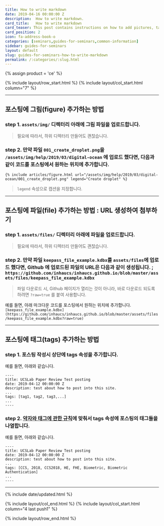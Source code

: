 ```yaml
---
title: How to write markdown
date: 2019-04-16 00:00:00 Z
description:  How to write markdown.
card_title:   How to write markdown
card_teaser: This post contains instructions on how to add pictures, tags, and files.
card_position: 2
icon: fa-address-book-o
categories: [seminars,guides-for-seminars,common-information]
sidebar: guides-for-seminars
layout: default
slug: guides-for-seminars-how-to-write-markdown
permalink: /:categories/:slug.html
---
```


{% assign product = 'ce' %}

{% include layout/row_start.html %}
{% include layout/col_start.html column="7" %}

----

## 포스팅에 그림(figure) 추가하는 방법

### step 1. ```assets/img/``` 디렉터리 아래에 그림 파일을 업로드합니다.
> 필요에 따라서, 하위 디렉터리 만들어도 괜찮습니다. 

### step 2. 만약 파일 ```001_create_droplet.png```을 ```/assets/img/help/2019/03/digital-ocean``` 에 업로드 했다면, 다음과 같이 코드를 포스팅에서 원하는 위치에 추가합니다. 
```
{% include articles/figure.html url="/assets/img/help/2019/03/digital-ocean/001_create_droplet.png" legend="Create droplet" %}
```
> ```legend``` 속성으로 캡션을 지정합니다.

----

## 포스팅에 파일(file) 추가하는 방법 : URL 생성하여 첨부하기

### step 1. ```assets/files/``` 디렉터리 아래에 파일을 업로드합니다.
> 필요에 따라서, 하위 디렉터리 만들어도 괜찮습니다. 

### step 2. 만약 파일 ```keepass_file_example.kdbx```를 ```assets/files```에 업로드 했다면, Github 에 업로드된 파일의 URL은 다음과 같이 생성됩니다. ; ```https://github.com/inhaucs/inhaucs.github.io/blob/master/assets/files/keepass_file_example.kdbx```
> 파일 다운로드 시, Github 페이지가 열리는 것이 아니라, 바로 다운로드 되도록 하려면 ```?raw=true``` 를 붙여 사용합니다. 

예를 들면, 아래 마크다운 코드를 포스팅에서 원하는 위치에 추가합니다.
```[keepass_file_example.kdbx](https://github.com/inhaucs/inhaucs.github.io/blob/master/assets/files/keepass_file_example.kdbx?raw=true)```

----

## 포스팅에 태그(tags) 추가하는 방법

### step 1. 포스팅 작성시 상단에 tags 속성을 추가합니다.

예를 들면, 아래와 같습니다.
```
----
title: UCSLab Paper Review Test posting
date: 2019-04-12 00:00:00 Z
description: test about how to post into this site. 
...
tags: [tag1, tag2, tag3,...]
...
----
```

### step 2. [약자와 태그에 관한 규칙](https://inhaucs.github.io/seminars/guides-for-seminars/common-information/guides-for-seminars-information-for-editors.html)에 맞춰서 tags 속성에 포스팅의 태그들을 나열합니다.

예를 들면, 아래와 같습니다.
```
----
title: UCSLab Paper Review Test posting
date: 2019-04-12 00:00:00 Z
description: test about how to post into this site. 
...
tags: [CCS, 2018, CCS2018, HE, FHE, Biometric, Biometric Authentication]
...
----
```
----


{% include date/updated.html %}

{% include layout/col_end.html %}
{% include layout/col_start.html column="4 last push1" %}

{% include layout/row_end.html %}
